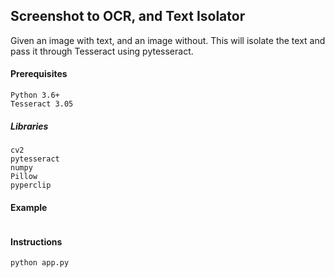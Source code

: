 ## Screenshot to OCR, and Text Isolator

Given an image with text, and an image without. This will isolate the text and pass it through Tesseract using pytesseract.

#### Prerequisites

```
Python 3.6+
Tesseract 3.05
```
##### Libraries
```
cv2
pytesseract
numpy
Pillow
pyperclip
```

#### Example
```
```
#### Instructions
```
python app.py
```
